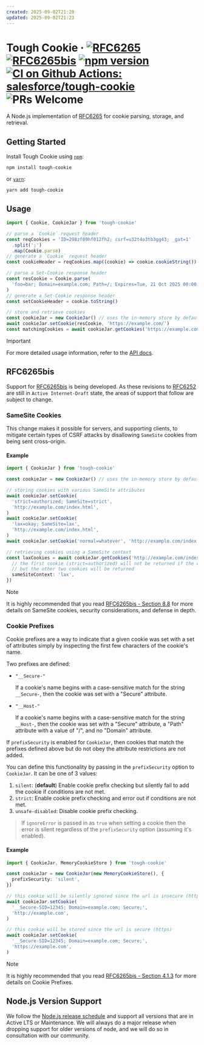```yaml
---
created: 2025-09-02T21:20
updated: 2025-09-02T21:23
---
```

# Tough Cookie &middot; [![RFC6265][rfc6265-badge]][rfc6265-tracker] [![RFC6265bis][rfc6265bis-badge]][rfc6265bis-tracker] [![npm version][npm-badge]][npm-repo] [![CI on Github Actions: salesforce/tough-cookie][ci-badge]][ci-url] ![PRs Welcome][prs-welcome-badge]

A Node.js implementation of [RFC6265][rfc6265-tracker] for cookie parsing, storage, and retrieval.

## Getting Started

Install Tough Cookie using [`npm`][npm-repo]:

```shell
npm install tough-cookie
```

or [`yarn`][yarn-repo]:

```shell
yarn add tough-cookie
```

## Usage

```typescript
import { Cookie, CookieJar } from 'tough-cookie'

// parse a `Cookie` request header
const reqCookies = 'ID=298zf09hf012fh2; csrf=u32t4o3tb3gg43; _gat=1'
  .split(';')
  .map(Cookie.parse)
// generate a `Cookie` request header
const cookieHeader = reqCookies.map((cookie) => cookie.cookieString()).join(';')

// parse a Set-Cookie response header
const resCookie = Cookie.parse(
  'foo=bar; Domain=example.com; Path=/; Expires=Tue, 21 Oct 2025 00:00:00 GMT',
)
// generate a Set-Cookie response header
const setCookieHeader = cookie.toString()

// store and retrieve cookies
const cookieJar = new CookieJar() // uses the in-memory store by default
await cookieJar.setCookie(resCookie, 'https://example.com/')
const matchingCookies = await cookieJar.getCookies('https://example.com/')
```

> [!IMPORTANT]
> For more detailed usage information, refer to the [API docs](./api/docs/tough-cookie.md).

## RFC6265bis

Support for [RFC6265bis][rfc6265bis-tracker] is being developed. As these revisions to [RFC6252][rfc6265-tracker] are
still in `Active Internet-Draft` state, the areas of support that follow are subject to change.

### SameSite Cookies

This change makes it possible for servers, and supporting clients, to mitigate certain types of CSRF
attacks by disallowing `SameSite` cookies from being sent cross-origin.

#### Example

```typescript
import { CookieJar } from 'tough-cookie'

const cookieJar = new CookieJar() // uses the in-memory store by default

// storing cookies with various SameSite attributes
await cookieJar.setCookie(
  'strict=authorized; SameSite=strict',
  'http://example.com/index.html',
)
await cookieJar.setCookie(
  'lax=okay; SameSite=lax',
  'http://example.com/index.html',
)
await cookieJar.setCookie('normal=whatever', 'http://example.com/index.html')

// retrieving cookies using a SameSite context
const laxCookies = await cookieJar.getCookies('http://example.com/index.html', {
  // the first cookie (strict=authorized) will not be returned if the context is 'lax'
  // but the other two cookies will be returned
  sameSiteContext: 'lax',
})
```

> [!NOTE]
> It is highly recommended that you read [RFC6265bis - Section 8.8][samesite-implementation] for more details on SameSite cookies, security considerations, and defense in depth.

### Cookie Prefixes

Cookie prefixes are a way to indicate that a given cookie was set with a set of attributes simply by
inspecting the first few characters of the cookie's name.

Two prefixes are defined:

- `"__Secure-"`

  If a cookie's name begins with a case-sensitive match for the string `__Secure-`, then the cookie was set with a "Secure" attribute.

- `"__Host-"`

  If a cookie's name begins with a case-sensitive match for the string `__Host-`, then the cookie was set with a "Secure" attribute, a "Path" attribute with a value of "/", and no "Domain" attribute.

If `prefixSecurity` is enabled for `CookieJar`, then cookies that match the prefixes defined above but do
not obey the attribute restrictions are not added.

You can define this functionality by passing in the `prefixSecurity` option to `CookieJar`. It can be one of 3 values:

1. `silent`: (**default**) Enable cookie prefix checking but silently fail to add the cookie if conditions are not met.
2. `strict`: Enable cookie prefix checking and error out if conditions are not met.
3. `unsafe-disabled`: Disable cookie prefix checking.

> If `ignoreError` is passed in as `true` when setting a cookie then the error is silent regardless of the `prefixSecurity` option (assuming it's enabled).

#### Example

```typescript
import { CookieJar, MemoryCookieStore } from 'tough-cookie'

const cookieJar = new CookieJar(new MemoryCookieStore(), {
  prefixSecurity: 'silent',
})

// this cookie will be silently ignored since the url is insecure (http)
await cookieJar.setCookie(
  '__Secure-SID=12345; Domain=example.com; Secure;',
  'http://example.com',
)

// this cookie will be stored since the url is secure (https)
await cookieJar.setCookie(
  '__Secure-SID=12345; Domain=example.com; Secure;',
  'https://example.com',
)
```

> [!NOTE]
> It is highly recommended that you read [RFC6265bis - Section 4.1.3][cookie-prefixes-implementation] for more details on Cookie Prefixes.

## Node.js Version Support

We follow the [Node.js release schedule](https://github.com/nodejs/Release#release-schedule) and support
all versions that are in Active LTS or Maintenance. We will always do a major release when dropping support
for older versions of node, and we will do so in consultation with our community.

[npm-badge]: https://img.shields.io/npm/v/tough-cookie.svg?style=flat
[npm-repo]: https://www.npmjs.com/package/tough-cookie
[ci-badge]: https://github.com/salesforce/tough-cookie/actions/workflows/ci.yaml/badge.svg
[ci-url]: https://github.com/salesforce/tough-cookie/actions/workflows/ci.yaml
[rfc6265-badge]: https://img.shields.io/badge/RFC-6265-flat?labelColor=000000&color=666666
[rfc6265-tracker]: https://datatracker.ietf.org/doc/rfc6265/
[rfc6265bis-badge]: https://img.shields.io/badge/RFC-6265bis-flat?labelColor=000000&color=666666
[rfc6265bis-tracker]: https://datatracker.ietf.org/doc/draft-ietf-httpbis-rfc6265bis/
[samesite-implementation]: https://datatracker.ietf.org/doc/html/draft-ietf-httpbis-rfc6265bis-02#section-8.8
[cookie-prefixes-implementation]: https://datatracker.ietf.org/doc/html/draft-ietf-httpbis-rfc6265bis-02#section-4.1.3
[prs-welcome-badge]: https://img.shields.io/badge/PRs-welcome-brightgreen.svg
[yarn-repo]: https://yarnpkg.com/package?name=tough-cookie
